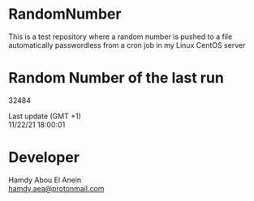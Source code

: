 # RandomNumber    
This is a test repository where a random number is pushed to a file automatically passwordless from a cron job in my Linux CentOS server    
# Random Number of the last run   
32484
      
Last update (GMT +1)    
11/22/21 18:00:01
# Developer    
Hamdy Abou El Anein   
hamdy.aea@protonmail.com
